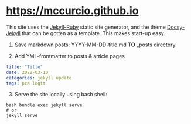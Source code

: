 # https://mccurcio.github.io

This site uses the [Jekyll-Ruby](https://jekyllrb.com/) static site generator, and the theme [Docsy-Jekyll](https://vsoch.github.io/docsy-jekyll/) that can be gotten as a template. This makes start-up easy.

1. Save markdown posts: YYYY-MM-DD-title.md **TO** _posts directory.

2. Add YML-frontmatter to posts & article pages

```yml
title: "Title" 
date: 2022-03-10 
categories: jekyll update 
tags: pca logit
```

3. Serve the site locally using bash shell:

```
bash bundle exec jekyll serve
# or
jekyll serve 
```
